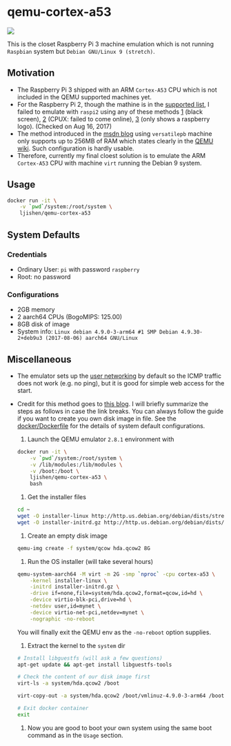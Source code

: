 # qemu-cortex-a53

[![](https://images.microbadger.com/badges/image/ljishen/qemu-cortex-a53.svg)](http://microbadger.com/images/ljishen/qemu-cortex-a53)

This is the closet Raspberry Pi 3 machine emulation which is not running `Raspbian` system but `Debian GNU/Linux 9 (stretch)`.

## Motivation
- The Raspberry Pi 3 shipped with an ARM `Cortex-A53` CPU which is not included in the QEMU supported machines yet.
- For the Raspberry Pi 2, though the mathine is in the [supported list](https://wiki.qemu.org/Documentation/Platforms/ARM#Supported_Machines), I failed to emulate with `raspi2` using any of these methods [1](https://blogs.msdn.microsoft.com/iliast/2016/11/10/how-to-emulate-raspberry-pi/) (black screen), [2](https://raspberrypi.stackexchange.com/a/71172) (CPUX: failed to come online), [3](http://blog.3mdeb.com/2015/12/30/emulate-rapberry-pi-2-in-qemu/) (only shows a raspberry logo). (Checked on Aug 16, 2017)
- The method introduced in the [msdn blog](https://blogs.msdn.microsoft.com/iliast/2016/11/10/how-to-emulate-raspberry-pi/) using `versatilepb` machine only supports up to 256MB of RAM which states clearly in the [QEMU wiki](https://wiki.qemu.org/Documentation/Platforms/ARM#Guidelines_for_choosing_a_QEMU_machine). Such configuration is hardly usable.
- Therefore, currently my final cloest solution is to emulate the ARM `Cortex-A53` CPU with machine `virt` running the Debian 9 system.

## Usage
```bash
docker run -it \
    -v `pwd`/system:/root/system \
    ljishen/qemu-cortex-a53
```

## System Defaults

### Credentials
- Ordinary User: `pi` with password `raspberry`
- Root: no password

### Configurations
- 2GB memory
- 2 aarch64 CPUs (BogoMIPS: 125.00)
- 8GB disk of image
- System info: `Linux debian 4.9.0-3-arm64 #1 SMP Debian 4.9.30-2+deb9u3 (2017-08-06) aarch64 GNU/Linux`

## Miscellaneous
- The emulator sets up the [user networking](https://wiki.qemu.org/Documentation/Networking#User_Networking_.28SLIRP.29) by default so the ICMP traffic does not work (e.g. no ping), but it is good for simple web access for the start.
- Credit for this method goes to [this blog](https://translatedcode.wordpress.com/2017/07/24/installing-debian-on-qemus-64-bit-arm-virt-board/). I will briefly summarize the steps as follows in case the link breaks. You can always follow the guide if you want to create you own disk image in file. See the [docker/Dockerfile](https://github.com/ljishen/qemu-cortex-a53/blob/master/docker/Dockerfile) for the details of system default configurations.

  1. Launch the QEMU emulator `2.8.1` environment with
  ```bash
  docker run -it \
      -v `pwd`/system:/root/system \
      -v /lib/modules:/lib/modules \
      -v /boot:/boot \
      ljishen/qemu-cortex-a53 \
      bash
  ```

  1. Get the installer files
  ```bash
  cd ~
  wget -O installer-linux http://http.us.debian.org/debian/dists/stretch/main/installer-arm64/current/images/netboot/debian-installer/arm64/linux
  wget -O installer-initrd.gz http://http.us.debian.org/debian/dists/stretch/main/installer-arm64/current/images/netboot/debian-installer/arm64/initrd.gz
  ```

  1. Create an empty disk image
  ```bash
  qemu-img create -f system/qcow hda.qcow2 8G
  ```

  1. Run the OS installer (will take several hours)
  ```bash
  qemu-system-aarch64 -M virt -m 2G -smp `nproc` -cpu cortex-a53 \
      -kernel installer-linux \
      -initrd installer-initrd.gz \
      -drive if=none,file=system/hda.qcow2,format=qcow,id=hd \
      -device virtio-blk-pci,drive=hd \
      -netdev user,id=mynet \
      -device virtio-net-pci,netdev=mynet \
      -nographic -no-reboot
  ```
  You will finally exit the QEMU env as the `-no-reboot` option supplies.

  1. Extract the kernel to the `system` dir
  ```bash
  # Install libguestfs (will ask a few questions)
  apt-get update && apt-get install libguestfs-tools

  # Check the content of our disk image first
  virt-ls -a system/hda.qcow2 /boot

  virt-copy-out -a system/hda.qcow2 /boot/vmlinuz-4.9.0-3-arm64 /boot/initrd.img-4.9.0-3-arm64 system
  
  # Exit docker container
  exit
  ```

  1. Now you are good to boot your own system using the same boot command as in the `Usage` section.
